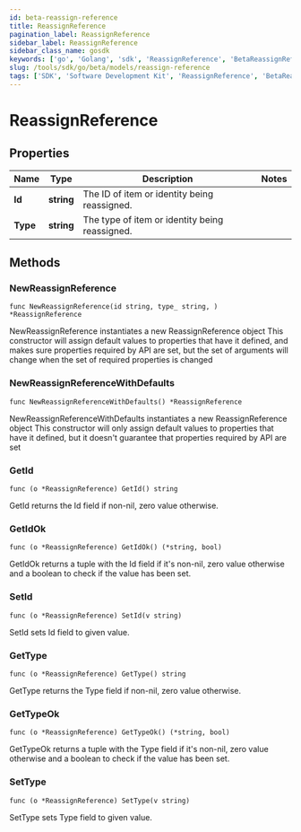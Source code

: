```yaml
---
id: beta-reassign-reference
title: ReassignReference
pagination_label: ReassignReference
sidebar_label: ReassignReference
sidebar_class_name: gosdk
keywords: ['go', 'Golang', 'sdk', 'ReassignReference', 'BetaReassignReference'] 
slug: /tools/sdk/go/beta/models/reassign-reference
tags: ['SDK', 'Software Development Kit', 'ReassignReference', 'BetaReassignReference']
---
```


# ReassignReference

## Properties

Name | Type | Description | Notes
------------ | ------------- | ------------- | -------------
**Id** | **string** | The ID of item or identity being reassigned. | 
**Type** | **string** | The type of item or identity being reassigned. | 

## Methods

### NewReassignReference

`func NewReassignReference(id string, type_ string, ) *ReassignReference`

NewReassignReference instantiates a new ReassignReference object
This constructor will assign default values to properties that have it defined,
and makes sure properties required by API are set, but the set of arguments
will change when the set of required properties is changed

### NewReassignReferenceWithDefaults

`func NewReassignReferenceWithDefaults() *ReassignReference`

NewReassignReferenceWithDefaults instantiates a new ReassignReference object
This constructor will only assign default values to properties that have it defined,
but it doesn't guarantee that properties required by API are set

### GetId

`func (o *ReassignReference) GetId() string`

GetId returns the Id field if non-nil, zero value otherwise.

### GetIdOk

`func (o *ReassignReference) GetIdOk() (*string, bool)`

GetIdOk returns a tuple with the Id field if it's non-nil, zero value otherwise
and a boolean to check if the value has been set.

### SetId

`func (o *ReassignReference) SetId(v string)`

SetId sets Id field to given value.


### GetType

`func (o *ReassignReference) GetType() string`

GetType returns the Type field if non-nil, zero value otherwise.

### GetTypeOk

`func (o *ReassignReference) GetTypeOk() (*string, bool)`

GetTypeOk returns a tuple with the Type field if it's non-nil, zero value otherwise
and a boolean to check if the value has been set.

### SetType

`func (o *ReassignReference) SetType(v string)`

SetType sets Type field to given value.



